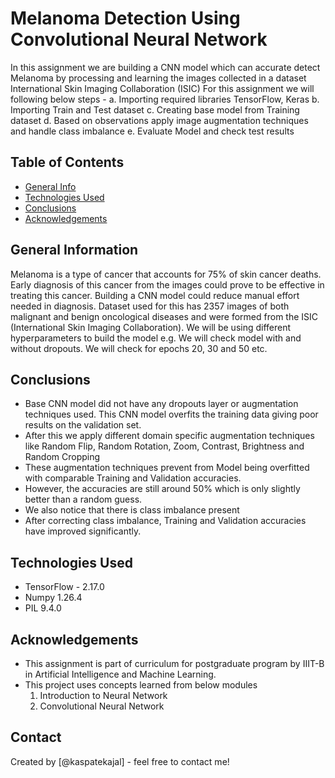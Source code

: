 # Melanoma Detection Using Convolutional Neural Network
In this assignment we are building a CNN model which can accurate detect Melanoma by processing and learning the images collected in a dataset International Skin Imaging Collaboration (ISIC)
For this assignment we will following below steps -
a. Importing required libraries TensorFlow, Keras
b. Importing Train and Test dataset
c. Creating base model from Training dataset
d. Based on observations apply image augmentation techniques and handle class imbalance
e. Evaluate Model and check test results


## Table of Contents
* [General Info](#general-information)
* [Technologies Used](#technologies-used)
* [Conclusions](#conclusions)
* [Acknowledgements](#acknowledgements)



## General Information
Melanoma is a type of cancer that accounts for 75% of skin cancer deaths. Early diagnosis of this cancer from the images could prove to be effective in treating this cancer. Building a CNN model could reduce manual effort needed in diagnosis.
Dataset used for this has 2357 images of both malignant and benign oncological diseases and were formed from the ISIC (International Skin Imaging Collaboration). We will be using different hyperparameters to build the model e.g. We will check model with and without dropouts. We will check for epochs 20, 30 and 50 etc.


## Conclusions
- Base CNN model did not have any dropouts layer or augmentation techniques used. This CNN model overfits the training data giving poor results on the validation set.
- After this we apply different domain specific augmentation techniques like Random Flip, Random Rotation, Zoom, Contrast, Brightness and Random Cropping
- These augmentation techniques prevent from Model being overfitted with comparable Training and Validation accuracies.
- However, the accuracies are still around 50% which is only slightly better than a random guess.
- We also notice that there is class imbalance present
- After correcting class imbalance, Training and Validation accuracies have improved significantly.

<!-- You don't have to answer all the questions - just the ones relevant to your project. -->


## Technologies Used
- TensorFlow - 2.17.0
- Numpy 1.26.4
- PIL 9.4.0


## Acknowledgements
- This assignment is part of curriculum for postgraduate program by IIIT-B in Artificial Intelligence and Machine Learning.
- This project uses concepts learned from below modules
  1. Introduction to Neural Network
  2. Convolutional Neural Network


## Contact
Created by [@kaspatekajal] - feel free to contact me!
